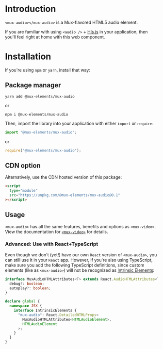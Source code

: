 # Introduction

`<mux-audio></mux-audio>` is a Mux-flavored HTML5 audio element.

If you are familiar with using `<audio />` + [Hls.js](https://github.com/video-dev/hls.js) in your application, then you'll feel right at home with this web component.

# Installation

If you're using `npm` or `yarn`, install that way:

## Package manager

```
yarn add @mux-elements/mux-audio
```

or

```
npm i @mux-elements/mux-audio
```

Then, import the library into your application with either `import` or `require`:

```js
import "@mux-elements/mux-audio";
```

or

```js
require("@mux-elements/mux-audio");
```

## CDN option

Alternatively, use the CDN hosted version of this package:

```html
<script
  type="module"
  src="https://unpkg.com/@mux-elements/mux-audio@0.1"
></script>
```

## Usage

`<mux-audio>` has all the same features, benefits and options as `<mux-video>`. View the documentation for [`<mux-video>`](../mux-video) for details.

### Advanced: Use with React+TypeScript

Even though we don't (yet!) have our own `React` version of `<mux-audio>`, you can still use it in your `React` app. However, if you're also using TypeScript, make sure you add the following TypeScript definitions, since custom elements (like as `<mux-audio>`) will not be recognized as [Intrinsic Elements](https://www.typescriptlang.org/docs/handbook/jsx.html#intrinsic-elements):

```typescript
interface MuxAudioHTMLAttributes<T> extends React.AudioHTMLAttributes<T> {
  debug?: boolean;
  autoplay?: boolean;
}

declare global {
  namespace JSX {
    interface IntrinsicElements {
      "mux-audio": React.DetailedHTMLProps<
        MuxAudioHTMLAttributes<HTMLAudioElement>,
        HTMLAudioElement
      >;
    }
  }
}
```
